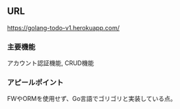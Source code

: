## URL
https://golang-todo-v1.herokuapp.com/

### 主要機能
アカウント認証機能, CRUD機能

### アピールポイント
FWやORMを使用せず、Go言語でゴリゴリと実装している点。

